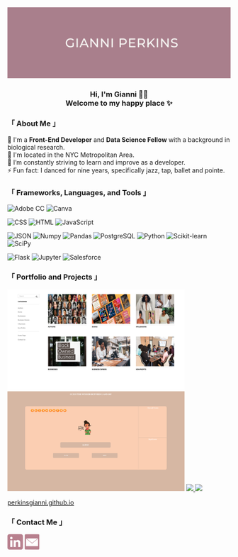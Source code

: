 <img src="images/Pink Banner.png" height="30%" width="100%" alt="Header">

<h3 align="center">
  Hi, I'm Gianni 👋🏾 <br>
  Welcome to my happy place ✨
</h3>

<h3>「 About Me 」</h3>
🔭 I'm a <b>Front-End Developer</b> and <b>Data Science Fellow</b> with a background in biological research.<br>
📍 I'm located in the NYC Metropolitan Area.<br>
🌱 I’m constantly striving to learn and improve as a developer.<br>
⚡ Fun fact: I danced for nine years, specifically jazz, tap, ballet and pointe.

<h3>「 Frameworks, Languages, and Tools 」</h3>
  <p>
    <img src="https://img.shields.io/badge/Adobe%20Creative%20Cloud-DA1F26?style=for-the-badge&logo=Adobe%20Creative%20Cloud&logoColor=white" alt="Adobe CC">
    <img src="https://img.shields.io/badge/Canva-%2300C4CC.svg?&style=for-the-badge&logo=Canva&logoColor=white" alt="Canva">
  </p>

  <p>
    <img src="https://img.shields.io/badge/CSS3-1572B6?style=for-the-badge&logo=css3&logoColor=white" alt="CSS">
    <img src="https://img.shields.io/badge/HTML5-E34F26?style=for-the-badge&logo=html5&logoColor=white" alt="HTML">
    <img src="https://img.shields.io/badge/JavaScript-323330?style=for-the-badge&logo=javascript&logoColor=F7DF1E" alt="JavaScript">
  </p>

  <p>
    <img src="https://img.shields.io/badge/json-5E5C5C?style=for-the-badge&logo=json&logoColor=white" alt="JSON">
    <img src="https://img.shields.io/badge/Numpy-777BB4?style=for-the-badge&logo=numpy&logoColor=white" alt="Numpy">
    <img src="https://img.shields.io/badge/Pandas-2C2D72?style=for-the-badge&logo=pandas&logoColor=white" alt="Pandas">
    <img src="https://img.shields.io/badge/PostgreSQL-316192?style=for-the-badge&logo=postgresql&logoColor=white" alt="PostgreSQL">
    <img src="https://img.shields.io/badge/Python-FFD43B?style=for-the-badge&logo=python&logoColor=darkgreen" alt="Python">
    <img src="https://img.shields.io/badge/scikit_learn-F7931E?style=for-the-badge&logo=scikit-learn&logoColor=white" alt="Scikit-learn">
    <img src="https://img.shields.io/badge/SciPy-654FF0?style=for-the-badge&logo=SciPy&logoColor=white" alt="SciPy">
  </p>

  <p>
    <img src="https://img.shields.io/badge/Flask-000000?style=for-the-badge&logo=flask&logoColor=white" alt="Flask">
    <img src="https://img.shields.io/badge/Jupyter-F37626.svg?&style=for-the-badge&logo=Jupyter&logoColor=white" alt="Jupyter">
    <img src="https://img.shields.io/badge/Salesforce-00A1E0?style=for-the-badge&logo=Salesforce&logoColor=white" alt="Salesforce">
  </p>

<h3>「 Portfolio and Projects 」</h3>
  <p>
    <img width="400" src="images/boi.png">
    <img width="400" src="images/game.png">
    <a href="https://github.com/perkinsgianni/boi">
    <img align="" src="https://github-readme-stats.vercel.app/api/pin/?username=perkinsgianni&repo=boi">
    </a>
    <a href="https://github.com/perkinsgianni/ProjectThree">
    <img align="" src="https://github-readme-stats.vercel.app/api/pin/?username=perkinsgianni&repo=ProjectThree">
    </a>
  </p>

  <!-- <a href="https://perkinsgianni.github.io"><img src="https://img.shields.io/badge/GitHub-100000?style=for-the-badge&logo=github&logoColor=white" alt="GitHub"></a> -->
  <a href="https://perkinsgianni.github.io">perkinsgianni.github.io</a>


<h3>「 Contact Me 」</h3>
  <p>
    <a href="https://www.linkedin.com/in/perkinsgianni"><img src="images/linkedin.png" height="35px" width="35px" alt="LinkedIn"></a>
    <a href="mailto:perkinsgianni@gmail.com"><img src="images/email.png" height="35px" width="33px" alt="Email"></a>
  </p>
